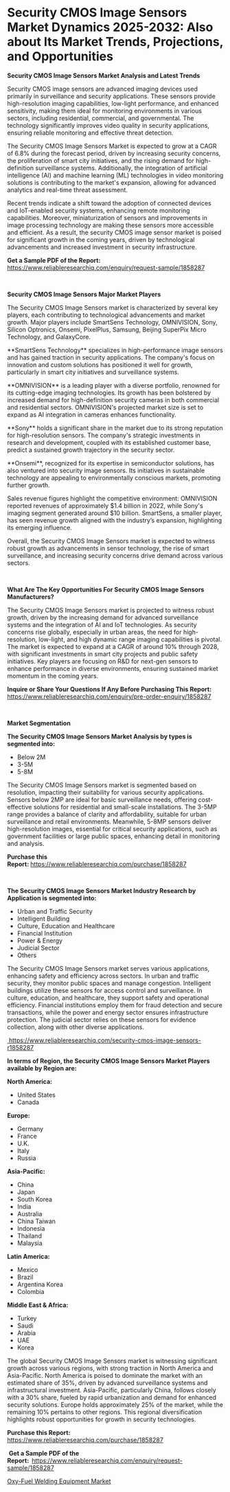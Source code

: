 <p><h1>Security CMOS Image Sensors Market Dynamics 2025-2032: Also about Its Market Trends, Projections, and Opportunities</h1></p><p><strong>Security CMOS Image Sensors Market Analysis and Latest Trends</strong></p>
<p><p>Security CMOS image sensors are advanced imaging devices used primarily in surveillance and security applications. These sensors provide high-resolution imaging capabilities, low-light performance, and enhanced sensitivity, making them ideal for monitoring environments in various sectors, including residential, commercial, and governmental. The technology significantly improves video quality in security applications, ensuring reliable monitoring and effective threat detection.</p><p>The Security CMOS Image Sensors Market is expected to grow at a CAGR of 6.8% during the forecast period, driven by increasing security concerns, the proliferation of smart city initiatives, and the rising demand for high-definition surveillance systems. Additionally, the integration of artificial intelligence (AI) and machine learning (ML) technologies in video monitoring solutions is contributing to the market's expansion, allowing for advanced analytics and real-time threat assessment.</p><p>Recent trends indicate a shift toward the adoption of connected devices and IoT-enabled security systems, enhancing remote monitoring capabilities. Moreover, miniaturization of sensors and improvements in image processing technology are making these sensors more accessible and efficient. As a result, the security CMOS image sensor market is poised for significant growth in the coming years, driven by technological advancements and increased investment in security infrastructure.</p></p>
<p><strong>Get a Sample PDF of the Report:&nbsp;</strong> <a href="https://www.reliableresearchiq.com/enquiry/request-sample/1858287?utm_campaign=2756&utm_medium=2&utm_source=Github&utm_content=ia&utm_term=28022025&utm_id=security-cmos-image-sensors">https://www.reliableresearchiq.com/enquiry/request-sample/1858287</a></p>
<p>&nbsp;</p>
<p><strong>Security CMOS Image Sensors Major Market Players</strong></p>
<p><p>The Security CMOS Image Sensors market is characterized by several key players, each contributing to technological advancements and market growth. Major players include SmartSens Technology, OMNIVISION, Sony, Silicon Optronics, Onsemi, PixelPlus, Samsung, Beijing SuperPix Micro Technology, and GalaxyCore.</p><p>**SmartSens Technology** specializes in high-performance image sensors and has gained traction in security applications. The company's focus on innovation and custom solutions has positioned it well for growth, particularly in smart city initiatives and surveillance systems. </p><p>**OMNIVISION** is a leading player with a diverse portfolio, renowned for its cutting-edge imaging technologies. Its growth has been bolstered by increased demand for high-definition security cameras in both commercial and residential sectors. OMNIVISION's projected market size is set to expand as AI integration in cameras enhances functionality.</p><p>**Sony** holds a significant share in the market due to its strong reputation for high-resolution sensors. The company's strategic investments in research and development, coupled with its established customer base, predict a sustained growth trajectory in the security sector.</p><p>**Onsemi**, recognized for its expertise in semiconductor solutions, has also ventured into security image sensors. Its initiatives in sustainable technology are appealing to environmentally conscious markets, promoting further growth.</p><p>Sales revenue figures highlight the competitive environment: OMNIVISION reported revenues of approximately $1.4 billion in 2022, while Sony's imaging segment generated around $10 billion. SmartSens, a smaller player, has seen revenue growth aligned with the industry’s expansion, highlighting its emerging influence.</p><p>Overall, the Security CMOS Image Sensors market is expected to witness robust growth as advancements in sensor technology, the rise of smart surveillance, and increasing security concerns drive demand across various sectors.</p></p>
<p>&nbsp;</p>
<p><strong>What Are The Key Opportunities For Security CMOS Image Sensors Manufacturers?</strong></p>
<p><p>The Security CMOS Image Sensors market is projected to witness robust growth, driven by the increasing demand for advanced surveillance systems and the integration of AI and IoT technologies. As security concerns rise globally, especially in urban areas, the need for high-resolution, low-light, and high dynamic range imaging capabilities is pivotal. The market is expected to expand at a CAGR of around 10% through 2028, with significant investments in smart city projects and public safety initiatives. Key players are focusing on R&D for next-gen sensors to enhance performance in diverse environments, ensuring sustained market momentum in the coming years.</p></p>
<p><strong>Inquire or Share Your Questions If Any Before Purchasing This Report:</strong> <a href="https://www.reliableresearchiq.com/enquiry/pre-order-enquiry/1858287?utm_campaign=2756&utm_medium=2&utm_source=Github&utm_content=ia&utm_term=28022025&utm_id=security-cmos-image-sensors">https://www.reliableresearchiq.com/enquiry/pre-order-enquiry/1858287</a></p>
<p>&nbsp;</p>
<p><strong>Market Segmentation</strong></p>
<p><strong>The Security CMOS Image Sensors Market Analysis by types is segmented into:</strong></p>
<p><ul><li>Below 2M</li><li>3-5M</li><li>5-8M</li></ul></p>
<p><p>The Security CMOS Image Sensors market is segmented based on resolution, impacting their suitability for various security applications. Sensors below 2MP are ideal for basic surveillance needs, offering cost-effective solutions for residential and small-scale installations. The 3-5MP range provides a balance of clarity and affordability, suitable for urban surveillance and retail environments. Meanwhile, 5-8MP sensors deliver high-resolution images, essential for critical security applications, such as government facilities or large public spaces, enhancing detail in monitoring and analysis.</p></p>
<p><strong>Purchase this Report:&nbsp;</strong><a href="https://www.reliableresearchiq.com/purchase/1858287?utm_campaign=2756&utm_medium=2&utm_source=Github&utm_content=ia&utm_term=28022025&utm_id=security-cmos-image-sensors">https://www.reliableresearchiq.com/purchase/1858287</a></p>
<p>&nbsp;</p>
<p><strong>The Security CMOS Image Sensors Market Industry Research by Application is segmented into:</strong></p>
<p><ul><li>Urban and Traffic Security</li><li>Intelligent Building</li><li>Culture, Education and Healthcare</li><li>Financial Institution</li><li>Power & Energy</li><li>Judicial Sector</li><li>Others</li></ul></p>
<p><p>The Security CMOS Image Sensors market serves various applications, enhancing safety and efficiency across sectors. In urban and traffic security, they monitor public spaces and manage congestion. Intelligent buildings utilize these sensors for access control and surveillance. In culture, education, and healthcare, they support safety and operational efficiency. Financial institutions employ them for fraud detection and secure transactions, while the power and energy sector ensures infrastructure protection. The judicial sector relies on these sensors for evidence collection, along with other diverse applications.</p></p>
<p><a href="https://www.reliableresearchiq.com/security-cmos-image-sensors-r1858287?utm_campaign=2756&utm_medium=2&utm_source=Github&utm_content=ia&utm_term=28022025&utm_id=security-cmos-image-sensors">&nbsp;https://www.reliableresearchiq.com/security-cmos-image-sensors-r1858287</a></p>
<p><strong>In terms of Region, the Security CMOS Image Sensors Market Players available by Region are:</strong></p>
<p>
    <p> <strong> North America: </strong>
        <ul>
            <li>United States</li>
            <li>Canada</li>
        </ul>
        </p> 
    <p> <strong> Europe: </strong>
        <ul>
            <li>Germany</li>
            <li>France</li>
            <li>U.K.</li>
            <li>Italy</li>
            <li>Russia</li>
        </ul>
        </p> 
    <p> <strong> Asia-Pacific: </strong>
        <ul>
            <li>China</li>
            <li>Japan</li>
            <li>South Korea</li>
            <li>India</li>
            <li>Australia</li>
            <li>China Taiwan</li>
            <li>Indonesia</li>
            <li>Thailand</li>
            <li>Malaysia</li>
        </ul>
        </p> 
    <p> <strong> Latin America: </strong>
        <ul>
            <li>Mexico</li>
            <li>Brazil</li>
            <li>Argentina Korea</li>
            <li>Colombia</li>
        </ul>
        </p> 
    <p> <strong> Middle East & Africa: </strong>
        <ul>
            <li>Turkey</li>
            <li>Saudi</li>
            <li>Arabia</li>
            <li>UAE</li>
            <li>Korea</li>
        </ul>
    </p>
    </p>
<p><p>The global Security CMOS Image Sensors market is witnessing significant growth across various regions, with strong traction in North America and Asia-Pacific. North America is poised to dominate the market with an estimated share of 35%, driven by advanced surveillance systems and infrastructural investment. Asia-Pacific, particularly China, follows closely with a 30% share, fueled by rapid urbanization and demand for enhanced security solutions. Europe holds approximately 25% of the market, while the remaining 10% pertains to other regions. This regional diversification highlights robust opportunities for growth in security technologies.</p></p>
<p><strong>Purchase this Report: </strong><a href="https://www.reliableresearchiq.com/purchase/1858287?utm_campaign=2756&utm_medium=2&utm_source=Github&utm_content=ia&utm_term=28022025&utm_id=security-cmos-image-sensors">https://www.reliableresearchiq.com/purchase/1858287</a></p>
<p>&nbsp;<strong>Get a Sample PDF of the Report:&nbsp;&nbsp;</strong><a href="https://www.reliableresearchiq.com/enquiry/request-sample/1858287?utm_campaign=2756&utm_medium=2&utm_source=Github&utm_content=ia&utm_term=28022025&utm_id=security-cmos-image-sensors">https://www.reliableresearchiq.com/enquiry/request-sample/1858287</a></p>
<p><strong></strong></p>
<p><p><a href="https://github.com/siwerhommer97/Market-Research-Report-List-1/blob/main/oxy-fuel-welding-equipment-market.md?utm_campaign=2756&utm_medium=2&utm_source=Github&utm_content=ia&utm_term=28022025&utm_id=security-cmos-image-sensors">Oxy-Fuel Welding Equipment Market</a></p></p>